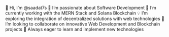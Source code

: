 👋 Hi, I’m @saadat7s
👀 I’m passionate about Software Development
🌱 I’m currently working with the MERN Stack and Solana Blockchain
💡 I’m exploring the integration of decentralized solutions with web technologies
💞️ I’m looking to collaborate on innovative Web Development and Blockchain projects
🚀 Always eager to learn and implement new technologies
